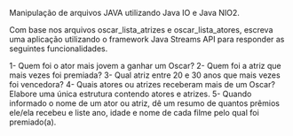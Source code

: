 Manipulação de arquivos JAVA utilizando Java IO e Java NIO2.

Com base nos arquivos oscar_lista_atrizes e oscar_lista_atores, escreva uma aplicação utilizando o framework Java Streams API para responder as seguintes funcionalidades.

1- Quem foi o ator mais jovem a ganhar um Oscar?
2- Quem foi a atriz que mais vezes foi premiada?
3- Qual atriz entre 20 e 30 anos que mais vezes foi vencedora?
4- Quais atores ou atrizes receberam mais de um Oscar? Elabore uma única estrutura contendo atores e atrizes.
5- Quando informado o nome de um ator ou atriz, dê um resumo de quantos prêmios ele/ela recebeu e liste ano, idade e nome de cada filme pelo qual foi premiado(a).
